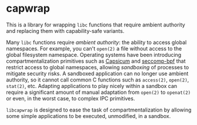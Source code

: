 # capwrap

This is a library for wrapping `libc` functions that require ambient authority
and replacing them with capability-safe variants.

Many `libc` functions require *ambient authority*:
the ability to access global namespaces.
For example, you can't `open(2)` a file without access to the global filesystem
namespace.
Operating systems have been introducing compartmentalization primitives such as
[Capsicum](https://www.freebsd.org/cgi/man.cgi?query=capsicum) and
[seccomp-bpf](https://www.kernel.org/doc/Documentation/prctl/seccomp_filter.txt)
that restrict access to global namespaces, allowing *sandboxing* of processes
to mitigate security risks.
A sandboxed application can no longer use ambient authority, so it cannot call
common C functions such as `access(2)`, `open(2)`, `stat(2)`, etc.
Adapting applications to play nicely within a sandbox can require a significant
amount of manual adaptation from `open(2)` to `openat(2)` or even, in the worst
case, to complex IPC primitives.

`libcapwrap` is designed to ease the task of compartmentalization by allowing
some simple applications to be executed, unmodified, in a sandbox.
